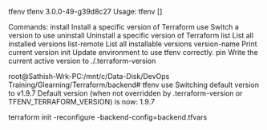 

tfenv
tfenv 3.0.0-49-g39d8c27
Usage: tfenv <command> [<options>]

Commands:
   install       Install a specific version of Terraform
   use           Switch a version to use
   uninstall     Uninstall a specific version of Terraform
   list          List all installed versions
   list-remote   List all installable versions
   version-name  Print current version
   init          Update environment to use tfenv correctly.
   pin           Write the current active version to ./.terraform-version


root@Sathish-Wrk-PC:/mnt/c/Data-Disk/DevOps Training/Glearning/Terraform/backend# tfenv use
Switching default version to v1.9.7
Default version (when not overridden by .terraform-version or TFENV_TERRAFORM_VERSION) is now: 1.9.7

terraform init -reconfigure -backend-config=backend.tfvars
